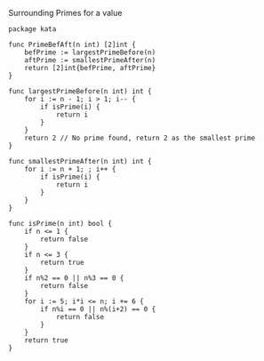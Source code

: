 Surrounding Primes for a value

    package kata
    
    func PrimeBefAft(n int) [2]int {
        befPrime := largestPrimeBefore(n)
        aftPrime := smallestPrimeAfter(n)
        return [2]int{befPrime, aftPrime}
    }
    
    func largestPrimeBefore(n int) int {
        for i := n - 1; i > 1; i-- {
            if isPrime(i) {
                return i
            }
        }
        return 2 // No prime found, return 2 as the smallest prime
    }
    
    func smallestPrimeAfter(n int) int {
        for i := n + 1; ; i++ {
            if isPrime(i) {
                return i
            }
        }
    }
    
    func isPrime(n int) bool {
        if n <= 1 {
            return false
        }
        if n <= 3 {
            return true
        }
        if n%2 == 0 || n%3 == 0 {
            return false
        }
        for i := 5; i*i <= n; i += 6 {
            if n%i == 0 || n%(i+2) == 0 {
                return false
            }
        }
        return true
    }
